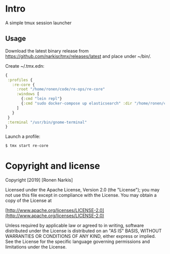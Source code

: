 # Intro

A simple tmux session launcher

## Usage

Download the latest binary release from https://github.com/narkisr/tmx/releases/latest and place under ~/bin/.

Create ~/.tmx.edn:

```clojure
{
 :profiles {
   :re-core {
     :root "/home/ronen/code/re-ops/re-core"
     :windows [
       {:cmd "lein repl"}
       {:cmd "sudo docker-compose up elasticsearch" :dir "/home/ronen/code/re-ops/re-dock"}
     ]
   }
 }
 :terminal "/usr/bin/gnome-terminal"
}
```

Launch a profile:

```bash
$ tmx start re-core
```

# Copyright and license

Copyright [2019] [Ronen Narkis]

Licensed under the Apache License, Version 2.0 (the "License");
you may not use this file except in compliance with the License.
You may obtain a copy of the License at

  [http://www.apache.org/licenses/LICENSE-2.0](http://www.apache.org/licenses/LICENSE-2.0)

Unless required by applicable law or agreed to in writing, software
distributed under the License is distributed on an "AS IS" BASIS,
WITHOUT WARRANTIES OR CONDITIONS OF ANY KIND, either express or implied.
See the License for the specific language governing permissions and
limitations under the License.
